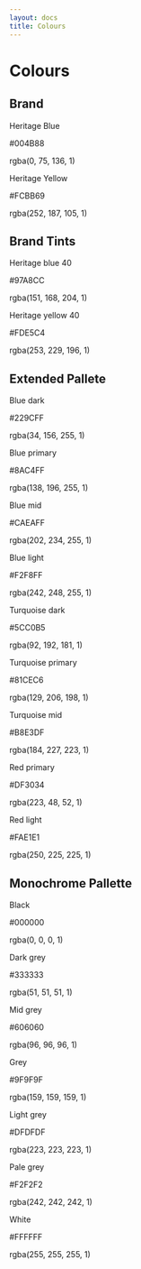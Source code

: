 ```yaml
---
layout: docs
title: Colours
---
```


# Colours

## Brand

<div class="card">
    <div>
        <div class=" card__item heritageBlue">
        </div>
        <p>Heritage Blue</p>
        <p>#004B88</p>
        <p>rgba(0, 75, 136, 1)</p>
    </div>
</div>

<div class="card">
    <div>
        <div class=" card__item heritageYellow">
        </div>
        <p>Heritage Yellow</p>
        <p>#FCBB69</p>
        <p>rgba(252, 187, 105, 1)</p>
    </div>
</div>

## Brand Tints

<div class="card">
    <div>
        <div class=" card__item heritageBlueTint">
        </div>
        <p>Heritage blue 40</p>
        <p>#97A8CC</p>
        <p>rgba(151, 168, 204, 1)</p>
    </div>
</div>

<div class="card">
    <div>
        <div class=" card__item heritageYellowTint">
        </div>
        <p>Heritage yellow 40</p>
        <p>#FDE5C4</p>
        <p>rgba(253, 229, 196, 1)</p>
    </div>
</div>

## Extended Pallete

<div class="card">
    <div>
        <div class=" card__item extendedBlueDark">
        </div>
        <p>Blue dark</p>
        <p>#229CFF</p>
        <p>rgba(34, 156, 255, 1)</p>
    </div>
</div>

<div class="card">
    <div>
        <div class=" card__item extendedBluePrimary">
        </div>
        <p>Blue primary</p>
        <p>#8AC4FF</p>
        <p>rgba(138, 196, 255, 1)</p>
    </div>
</div>

<div class="card">
    <div>
        <div class=" card__item extendedBlueMid">
        </div>
        <p>Blue mid</p>
        <p>#CAEAFF</p>
        <p>rgba(202, 234, 255, 1)</p>
    </div>
</div>


<div class="card">
    <div>
        <div class=" card__item extendedBlueLight">
        </div>
        <p>Blue light</p>
        <p>#F2F8FF</p>
        <p>rgba(242, 248, 255, 1)</p>
    </div>
</div>


<div class="card">
    <div>
        <div class=" card__item extendedTurquoiseDark">
        </div>
        <p>Turquoise dark</p>
        <p>#5CC0B5</p>
        <p>rgba(92, 192, 181, 1)</p>
    </div>
</div>

<div class="card">
    <div>
        <div class=" card__item extendedTurquoisePrimary">
        </div>
        <p>Turquoise primary</p>
        <p>#81CEC6</p>
        <p>rgba(129, 206, 198, 1)</p>
    </div>
</div>

<div class="card">
    <div>
        <div class=" card__item extendedTurquoiseMid">
        </div>
        <p>Turquoise mid</p>
        <p>#B8E3DF</p>
        <p>rgba(184, 227, 223, 1)</p>
    </div>
</div>

<div class="card">
    <div>
        <div class=" card__item redPrimary">
        </div>
        <p>Red primary</p>
        <p>#DF3034</p>
        <p>rgba(223, 48, 52, 1)</p>
    </div>
</div>

<div class="card">
    <div>
        <div class=" card__item redLight">
        </div>
        <p>Red light</p>
        <p>#FAE1E1</p>
        <p>rgba(250, 225, 225, 1)</p>
    </div>
</div>

## Monochrome Pallette

<div class="card">
    <div>
        <div class=" card__item monochromeBlack">
        </div>
        <p>Black</p>
        <p>#000000</p>
        <p>rgba(0, 0, 0, 1)</p>
    </div>
</div>

<div class="card">
    <div>
        <div class=" card__item monochromeDarkGray">
        </div>
        <p>Dark grey</p>
        <p>#333333</p>
        <p>rgba(51, 51, 51, 1)</p>
    </div>
</div>

<div class="card">
    <div>
        <div class=" card__item monochromeMidGray">
        </div>
        <p>Mid grey</p>
        <p>#606060</p>
        <p>rgba(96, 96, 96, 1)</p>
    </div>
</div>

<div class="card">
    <div>
        <div class=" card__item monochromeGray">
        </div>
        <p>Grey</p>
        <p>#9F9F9F</p>
        <p>rgba(159, 159, 159, 1)</p>
    </div>
</div>

<div class="card">
    <div>
        <div class=" card__item lightGray">
        </div>
        <p>Light grey</p>
        <p>#DFDFDF</p>
        <p>rgba(223, 223, 223, 1)</p>
    </div>
</div>

<div class="card">
    <div>
        <div class=" card__item paleGray">
        </div>
        <p>Pale grey</p>
        <p>#F2F2F2</p>
        <p>rgba(242, 242, 242, 1)</p>
    </div>
</div>

<div class="card">
    <div>
        <div class=" card__item white">
        </div>
        <p>White</p>
        <p>#FFFFFF</p>
        <p>rgba(255, 255, 255, 1)</p>
    </div>
</div>